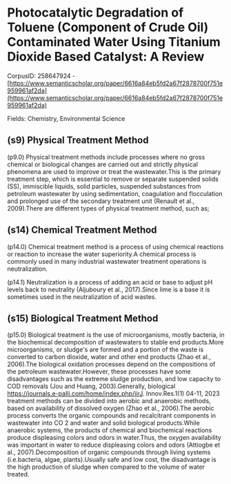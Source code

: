 # Photocatalytic Degradation of Toluene (Component of Crude Oil) Contaminated Water Using Titanium Dioxide Based Catalyst: A Review

CorpusID: 258647924 - [https://www.semanticscholar.org/paper/6616a84eb5fd2a67f2878700f751e959961af2da](https://www.semanticscholar.org/paper/6616a84eb5fd2a67f2878700f751e959961af2da)

Fields: Chemistry, Environmental Science

## (s9) Physical Treatment Method
(p9.0) Physical treatment methods include processes where no gross chemical or biological changes are carried out and strictly physical phenomena are used to improve or treat the wastewater.This is the primary treatment step, which is essential to remove or separate suspended solids (SS), immiscible liquids, solid particles, suspended substances from petroleum wastewater by using sedimentation, coagulation and flocculation and prolonged use of the secondary treatment unit (Renault et al., 2009).There are different types of physical treatment method, such as;
## (s14) Chemical Treatment Method
(p14.0) Chemical treatment method is a process of using chemical reactions or reaction to increase the water superiority.A chemical process is commonly used in many industrial wastewater treatment operations is neutralization.

(p14.1) Neutralization is a process of adding an acid or base to adjust pH levels back to neutrality (Aljuboury et al., 2017).Since lime is a base it is sometimes used in the neutralization of acid wastes.
## (s15) Biological Treatment Method
(p15.0) Biological treatment is the use of microorganisms, mostly bacteria, in the biochemical decomposition of wastewaters to stable end products.More microorganisms, or sludge's are formed and a portion of the waste is converted to carbon dioxide, water and other end products (Zhao et al., 2006).The biological oxidation processes depend on the compositions of the petroleum wastewater.However, these processes have some disadvantages such as the extreme sludge production, and low capacity to COD removals (Jou and Huang, 2003).Generally, biological https://journals.e-palli.com/home/index.php/jirJ. Innov.Res.1(1) 04-11, 2023 treatment methods can be divided into aerobic and anaerobic methods, based on availability of dissolved oxygen (Zhao et al., 2006).The aerobic process converts the organic compounds and recalcitrant components in wastewater into CO 2 and water and solid biological products.While anaerobic systems, the products of chemical and biochemical reactions produce displeasing colors and odors in water.Thus, the oxygen availability was important in water to reduce displeasing colors and odors (Attiogbe et al., 2007).Decomposition of organic compounds through living systems (i.e.bacteria, algae, plants).Usually safe and low cost, the disadvantage is the high production of sludge when compared to the volume of water treated.
